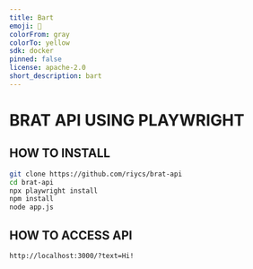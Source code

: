 ```yaml
---
title: Bart
emoji: 🏢
colorFrom: gray
colorTo: yellow
sdk: docker
pinned: false
license: apache-2.0
short_description: bart
---
```


# BRAT API USING PLAYWRIGHT

## HOW TO INSTALL

```bash
git clone https://github.com/riycs/brat-api
cd brat-api
npx playwright install
npm install
node app.js
```

## HOW TO ACCESS API

```
http://localhost:3000/?text=Hi!
```
